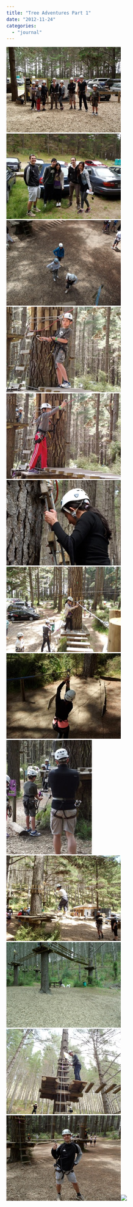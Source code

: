 ```yaml
---
title: "Tree Adventures Part 1"
date: "2012-11-24"
categories: 
  - "journal"
---
```


[![](images/dscf2408.jpg)![](images/dscf2479.jpg)![](images/dscf2430.jpg)![](images/dscf2433.jpg)![](images/dscf2450.jpg)![](images/dscf2453.jpg)![](images/dscf2456.jpg)![](images/dscf2425.jpg)![](images/dscf2458.jpg)![](images/dscf2423.jpg)![](images/dscf2474.jpg)![](images/dscf2476.jpg)![](images/dscf2485.jpg)![](https://shalveena.files.wordpress.com/2012/11/dscf2485.jpg?w=225)](https://shalveena.files.wordpress.com/2012/11/dscf2421.jpg)
